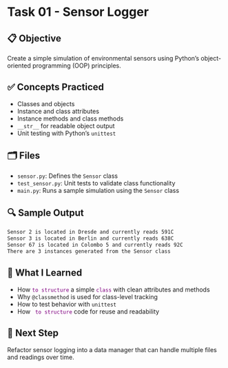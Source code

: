 # Task 01 - Sensor Logger 

## 📋 Objective
Create a simple simulation of environmental sensors using Python’s object-oriented programming (OOP) principles.

## ✅ Concepts Practiced
- Classes and objects
- Instance and class attributes
- Instance methods and class methods
- `__str__` for readable object output
- Unit testing with Python’s `unittest`

## 🗂️ Files
- `sensor.py`: Defines the `Sensor` class
- `test_sensor.py`: Unit tests to validate class functionality
- `main.py`: Runs a sample simulation using the `Sensor` class

## 🔍 Sample Output

```bash
Sensor 2 is located in Dresde and currently reads 591C
Sensor 3 is located in Berlin and currently reads 638C
Sensor 67 is located in Colombo 5 and currently reads 92C
There are 3 instances generated from the Sensor class
```

## 🧠 What I Learned
- How <code style="color : purple">to structure</code> a simple <code style="color : purple">class</code> with clean attributes and methods
- Why `@classmethod` is used for class-level tracking
- How to test behavior with `unittest`
- How <code style="color : purple"> to structure</code> code for reuse and readability

## 📂 Next Step
Refactor sensor logging into a data manager that can handle multiple files and readings over time.
